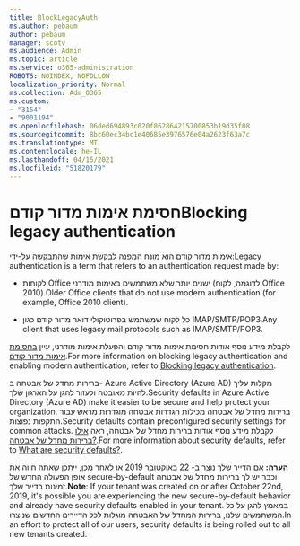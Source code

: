```yaml
---
title: BlockLegacyAuth
ms.author: pebaum
author: pebaum
manager: scotv
ms.audience: Admin
ms.topic: article
ms.service: o365-administration
ROBOTS: NOINDEX, NOFOLLOW
localization_priority: Normal
ms.collection: Adm_O365
ms.custom:
- "3154"
- "9001194"
ms.openlocfilehash: 06ded694893c020f862864215700853b19d35f08
ms.sourcegitcommit: 8bc60ec34bc1e40685e3976576e04a2623f63a7c
ms.translationtype: MT
ms.contentlocale: he-IL
ms.lasthandoff: 04/15/2021
ms.locfileid: "51820179"
---
```

# <a name="blocking-legacy-authentication"></a><span data-ttu-id="97c3b-102">חסימת אימות מדור קודם</span><span class="sxs-lookup"><span data-stu-id="97c3b-102">Blocking legacy authentication</span></span>

<span data-ttu-id="97c3b-103">אימות מדור קודם הוא מונח המפנה לבקשת אימות שהתבקשה על-ידי:</span><span class="sxs-lookup"><span data-stu-id="97c3b-103">Legacy authentication is a term that refers to an authentication request made by:</span></span>

- <span data-ttu-id="97c3b-104">לקוחות Office ישנים יותר שלא משתמשים באימות מודרני (לדוגמה, לקוח Office 2010).</span><span class="sxs-lookup"><span data-stu-id="97c3b-104">Older Office clients that do not use modern authentication (for example, Office 2010 client).</span></span>

- <span data-ttu-id="97c3b-105">כל לקוח שמשתמש בפרוטוקולי דואר מדור קודם כגון IMAP/SMTP/POP3.</span><span class="sxs-lookup"><span data-stu-id="97c3b-105">Any client that uses legacy mail protocols such as IMAP/SMTP/POP3.</span></span>

<span data-ttu-id="97c3b-106">לקבלת מידע נוסף אודות חסימת אימות מדור קודם והפעלת אימות מודרני, עיין [בחסימת אימות מדור קודם](https://docs.microsoft.com/azure/active-directory/conditional-access/concept-conditional-access-block-legacy-authentication).</span><span class="sxs-lookup"><span data-stu-id="97c3b-106">For more information on blocking legacy authentication and enabling modern authentication, refer to [Blocking legacy authentication](https://docs.microsoft.com/azure/active-directory/conditional-access/concept-conditional-access-block-legacy-authentication).</span></span>

<span data-ttu-id="97c3b-107">ברירות מחדל של אבטחה ב- Azure Active Directory (Azure AD) מקלות עליך להיות מאובטח ולעזור להגן על הארגון שלך.</span><span class="sxs-lookup"><span data-stu-id="97c3b-107">Security defaults in Azure Active Directory (Azure AD) make it easier to be secure and help protect your organization.</span></span> <span data-ttu-id="97c3b-108">ברירות מחדל של אבטחה מכילות הגדרות אבטחה מוגדרות מראש עבור התקפות נפוצות.</span><span class="sxs-lookup"><span data-stu-id="97c3b-108">Security defaults contain preconfigured security settings for common attacks.</span></span>
<span data-ttu-id="97c3b-109">לקבלת מידע נוסף אודות ברירות מחדל של אבטחה, ראה [אילו ברירות מחדל של אבטחה?](https://docs.microsoft.com/azure/active-directory/fundamentals/concept-fundamentals-security-defaults).</span><span class="sxs-lookup"><span data-stu-id="97c3b-109">For more information about security defaults, refer to [What are security defaults?](https://docs.microsoft.com/azure/active-directory/fundamentals/concept-fundamentals-security-defaults).</span></span> 

<span data-ttu-id="97c3b-110">**הערה:** אם הדייר שלך נוצר ב- 22 באוקטובר 2019 או לאחר מכן, ייתכן שאתה חווה את אופן הפעולה החדש של secure-by-default וכבר יש לך ברירות מחדל של אבטחה זמינות בדייר שלך.</span><span class="sxs-lookup"><span data-stu-id="97c3b-110">**Note**:  If your tenant was created on or after October 22nd, 2019, it's possible you are experiencing the new secure-by-default behavior and already have security defaults enabled in your tenant.</span></span>  <span data-ttu-id="97c3b-111">במאמץ להגן על כל המשתמשים שלנו, ברירות המחדל של האבטחה מוגלות לכל הדיירים החדשים שנוצרו.</span><span class="sxs-lookup"><span data-stu-id="97c3b-111">In an effort to protect all of our users, security defaults is being rolled out to all new tenants created.</span></span>
